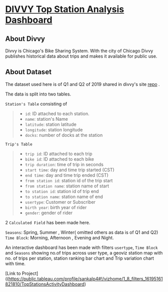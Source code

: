 # [DIVVY Top Station Analysis Dashboard](https://public.tableau.com/profile/sankalp4#!/vizhome/1_8_filters_16195161821810/TopStationsActivityDashboard)

## About Divvy

Divvy is Chicago's Bike Sharing System. With the city of Chicago Divvy publishes historical data about trips and makes it available for public use.

## About Dataset

The dataset used here is of Q1 and Q2 of 2019 shared in divvy's site [repo](https://www.divvybikes.com/system-data) .

The data is split into two tables.


```Station's Table``` consisting of

>* ```id```: ID attached to each station.
>* ```name```: station's Name
>* ```latitude```: station latitude
>* ```longitude```: station longitude
>* ```docks```: number of docks at the station


```Trip's Table```
>* ```trip id```: ID attached to each trip
>* ```bike id```: ID attached to each bike
>* ```trip duration```: time of trip in seconds
>* ```start time```: day and time trip started (CST)
>* ```end time```: day and time trip ended (CST)
>* ```from station id```: station id of the trip start
>* ```from station name```: station name of start
>* ```to station id```: station id of trip end
>* ```to station name```: station name of end
>* ```usertype```: Customer or Subscriber
>* ```birth year```: birth year of rider
>* ```gender```: gender of rider

2 ```Calculated Field``` has been made here.

```Seasons```: Spring, Summer , Winter( omitted others as data is of Q1 and Q2)
```Time Block```: Morning, Afternoon , Evening and Night.

An interactive dashboard has been made with filters ```usertype```, ```Time Block``` and ```Seasons``` showing no.of trips across user type, a geoviz station map with no. of trips per station, station ranking bar chart and Trip variation chart with time.

[Link to Project]((https://public.tableau.com/profile/sankalp4#!/vizhome/1_8_filters_16195161821810/TopStationsActivityDashboard)






